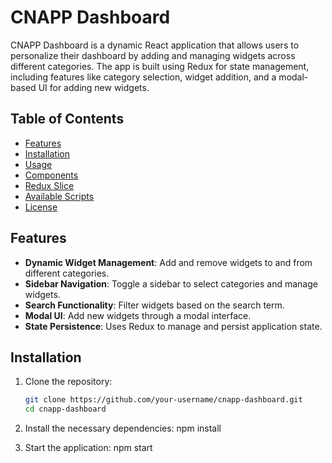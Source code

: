 # CNAPP Dashboard

CNAPP Dashboard is a dynamic React application that allows users to personalize their dashboard by adding and managing widgets across different categories. The app is built using Redux for state management, including features like category selection, widget addition, and a modal-based UI for adding new widgets.

## Table of Contents

- [Features](#features)
- [Installation](#installation)
- [Usage](#usage)
- [Components](#components)
- [Redux Slice](#redux-slice)
- [Available Scripts](#available-scripts)
- [License](#license)

## Features

- **Dynamic Widget Management**: Add and remove widgets to and from different categories.
- **Sidebar Navigation**: Toggle a sidebar to select categories and manage widgets.
- **Search Functionality**: Filter widgets based on the search term.
- **Modal UI**: Add new widgets through a modal interface.
- **State Persistence**: Uses Redux to manage and persist application state.

## Installation

1. Clone the repository:

   ```bash
   git clone https://github.com/your-username/cnapp-dashboard.git
   cd cnapp-dashboard

2. Install the necessary dependencies:
   npm install

3. Start the application:
   npm start
